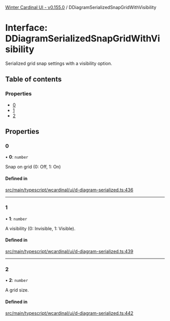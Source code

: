 [Winter Cardinal UI - v0.155.0](../index.md) / DDiagramSerializedSnapGridWithVisibility

# Interface: DDiagramSerializedSnapGridWithVisibility

Serialized grid snap settings with a visibility option.

## Table of contents

### Properties

- [0](DDiagramSerializedSnapGridWithVisibility.md#0)
- [1](DDiagramSerializedSnapGridWithVisibility.md#1)
- [2](DDiagramSerializedSnapGridWithVisibility.md#2)

## Properties

### 0

• **0**: `number`

Snap on grid (0: Off, 1: On)

#### Defined in

[src/main/typescript/wcardinal/ui/d-diagram-serialized.ts:436](https://github.com/winter-cardinal/winter-cardinal-ui/blob/v0.155.0/src/main/typescript/wcardinal/ui/d-diagram-serialized.ts#L436)

___

### 1

• **1**: `number`

A visibility (0: Invisible, 1: Visible).

#### Defined in

[src/main/typescript/wcardinal/ui/d-diagram-serialized.ts:439](https://github.com/winter-cardinal/winter-cardinal-ui/blob/v0.155.0/src/main/typescript/wcardinal/ui/d-diagram-serialized.ts#L439)

___

### 2

• **2**: `number`

A grid size.

#### Defined in

[src/main/typescript/wcardinal/ui/d-diagram-serialized.ts:442](https://github.com/winter-cardinal/winter-cardinal-ui/blob/v0.155.0/src/main/typescript/wcardinal/ui/d-diagram-serialized.ts#L442)
